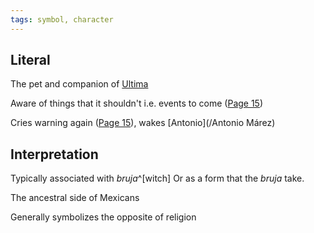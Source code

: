 ```yaml
---
tags: symbol, character
---
```

## Literal
The pet and companion of [Ultima](/Ultima)

Aware of things that it shouldn't
i.e. events to come
([Page 15](/BMU.pdf#page=27))

Cries warning again ([Page 15](/BMU.pdf#page=27)), wakes [Antonio](/Antonio Márez)

## Interpretation
Typically associated with *bruja*^[witch]
Or as a form that the *bruja* take.

The ancestral side of Mexicans

Generally symbolizes the opposite of religion